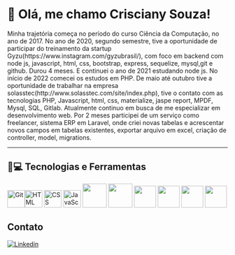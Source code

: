 # 👋 Olá, me chamo Crisciany Souza!
<p>Minha trajetória começa no período do curso Ciência da Computação, no ano de 2017. No ano de 2020, segundo semestre, tive a oportunidade de participar do treinamento da startup Gyzu(https://www.instagram.com/gyzubrasil/), com foco em backend com node js, javascript, html, css, bootstrap, express, sequelize, mysql,git e github. Durou 4 meses. E continuei o ano de 2021 estudando node js. No início de 2022 comecei os estudos em PHP. De maio até outubro tive a oportunidade de trabalhar na empresa solasstec(http://www.solasstec.com/site/index.php), tive o contato com as tecnologias PHP, Javascript, html, css, materialize, jaspe report, MPDF, Mysql, SQL, Gitlab. Atualmente continuo em busca de me especializar em desenvolvimento web.
Por 2 meses participei de um serviço como freelancer, sistema ERP em Laravel, onde criei novas tabelas e acrescentar novos campos em tabelas existentes, exportar arquivo em excel, criação de controller, model, migrations.</p>

<hr>

## 🚀💻 Tecnologias e Ferramentas

<img alt="Git" src="https://cdn.jsdelivr.net/gh/devicons/devicon/icons/git/git-original.svg" width=40 height=40 /><img alt="HTML" src="https://cdn.jsdelivr.net/gh/devicons/devicon/icons/html5/html5-original.svg" width=40 height=40 /> <img alt="CSS" src="https://cdn.jsdelivr.net/gh/devicons/devicon/icons/css3/css3-original.svg" width=40 height=40 /> <img alt="JavaScript" src="https://cdn.jsdelivr.net/gh/devicons/devicon/icons/javascript/javascript-original.svg" width=40 height=40 />
<img src="https://cdn.jsdelivr.net/gh/devicons/devicon/icons/php/php-original.svg" width=55 height=55 />
<img src="https://cdn.jsdelivr.net/gh/devicons/devicon/icons/mysql/mysql-original-wordmark.svg" width=55 height=55/>
<img src="https://cdn.jsdelivr.net/gh/devicons/devicon/icons/bootstrap/bootstrap-original.svg" width=50 height=50/>
<img src="https://cdn.jsdelivr.net/gh/devicons/devicon/icons/laravel/laravel-plain-wordmark.svg" width=50 height=50/>
<img src="https://cdn.jsdelivr.net/gh/devicons/devicon/icons/jquery/jquery-plain-wordmark.svg" width=50 height=50/>
<img src="https://cdn.jsdelivr.net/gh/devicons/devicon/icons/nodejs/nodejs-plain-wordmark.svg" width=50 height=50 />          
## Contato
<a href="https://www.linkedin.com/in/criscianysilva/" target="_blank">
  <img alt="Linkedin" src="https://img.shields.io/badge/LinkedIn-0077B5?style=for-the-badge&logo=linkedin&logoColor=white">
</a>  
